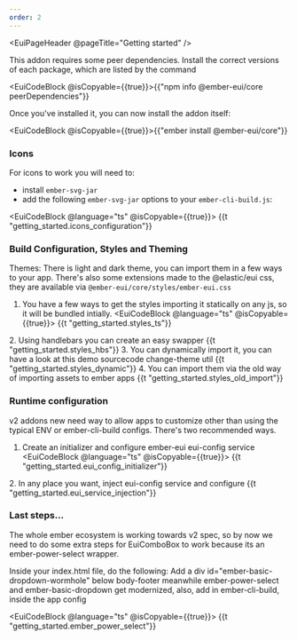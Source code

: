 ```yaml
---
order: 2
---
```


<EuiPageHeader @pageTitle="Getting started" />

<EuiSpacer />

<EuiText>

This addon requires some peer dependencies. Install the correct versions of each package, which are listed by the command

<EuiCodeBlock @isCopyable={{true}}>{{"npm info @ember-eui/core peerDependencies"}}</EuiCodeBlock>

<EuiSpacer />

Once you've installed it, you can now install the addon itself:

<EuiCodeBlock @isCopyable={{true}}>{{"ember install @ember-eui/core"}}</EuiCodeBlock>

<EuiSpacer />

<EuiTitle>
  <h3>
    Icons
  </h3>
</EuiTitle>

For icons to work you will need to:

- install `ember-svg-jar`
- add the following `ember-svg-jar` options to your `ember-cli-build.js`:

<EuiCodeBlock @language="ts" @isCopyable={{true}}>
{{t "getting_started.icons_configuration"}}
</EuiCodeBlock>

<EuiTitle>
  <h3>
    Build Configuration, Styles and Theming
  </h3>
</EuiTitle>

<EuiSpacer />

Themes:
There is light and dark theme, you can import them in a few ways to your app.
There's also some extensions made to the @elastic/eui css, they are available via `@ember-eui/core/styles/ember-eui.css`

1. You have a few ways to get the styles importing it statically on any js, so it will be bundled intially.
<EuiCodeBlock @language="ts" @isCopyable={{true}}>
{{t "getting_started.styles_ts"}}
</EuiCodeBlock>
2. Using handlebars you can create an easy swapper
<EuiCodeBlock @language="hbs" @isCopyable={{true}}>
{{t "getting_started.styles_hbs"}}
</EuiCodeBlock>
3. You can dynamically import it, you can have a look at this demo sourcecode change-theme util
<EuiCodeBlock @language="ts" @isCopyable={{true}}>
{{t "getting_started.styles_dynamic"}}
</EuiCodeBlock>
4. You can import them via the old way of importing assets to ember apps
<EuiCodeBlock @language="ts" @isCopyable={{true}}>
{{t "getting_started.styles_old_import"}}
</EuiCodeBlock>

<EuiTitle>
  <h3>
    Runtime configuration
  </h3>
</EuiTitle>

<EuiSpacer />
 v2 addons new need way to allow apps to customize other than using the typical ENV or ember-cli-build configs. There's two recommended ways.

1. Create an initializer and configure ember-eui eui-config service
<EuiCodeBlock @language="ts" @isCopyable={{true}}>
{{t "getting_started.eui_config_initializer"}}
</EuiCodeBlock>
2. In any place you want, inject eui-config service and configure
<EuiCodeBlock @language="ts" @isCopyable={{true}}>
{{t "getting_started.eui_service_injection"}}
</EuiCodeBlock>

<EuiTitle>
  <h3>
    Last steps...
  </h3>
</EuiTitle>

The whole ember ecosystem is working towards v2 spec, so by now we need to do some extra steps for EuiComboBox to work because its an ember-power-select wrapper.

Inside your index.html file, do the following:
Add a div id="ember-basic-dropdown-wormhole" below body-footer meanwhile ember-power-select and ember-basic-dropdown get modernized, also, add in ember-cli-build, inside the app config

<EuiCodeBlock @language="ts" @isCopyable={{true}}>
{{t "getting_started.ember_power_select"}}
</EuiCodeBlock>

<EuiSpacer />

</EuiText>
